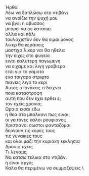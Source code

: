 Ήρθα \
Λέω να ξαπλώσω στο ντιβάνι \
να ανοίξω την ψυχή μου \
να βγει η αβυσσος \
μπορεί να σε καταπιει \
αλλα και πάλι \
τουλαχιστον δεν θα ειμαι μονος \
λικερ θα κεράσεις \
μαστιχα λικερ ναι θα ηθελα \
την ειχες στο ψυγειο \
ειναι καλυτερη παγωμενη \
να ειχαμε και λιγη γραβιερα \
ετσι για το γαμοτο \
ενα τσιγαρο στριφτο \
πιανεις λιγο το κερι \
Αυτος ο πινακας τι δειχνει \
ποια καταστροφη \
αυτη που δεν εχει ερθει ε; \
τον εχεις χρονια; \
Ωραια εισαι εδω \
η θεα στο μπαλκονι πως ειναι; \
οι γειτονες καλοι ρουφιανοι; \
Χριστιανοι σωστοι φανταζομαι \
δερνουν τις κορες τους \
τις γυναικες τους \
και ολοι μαζι την κυριακη εκκλησια \
Δροσια εχεις \
Τι λεγαμε; \
Να κατσω τελικα στο ντιβάνι \
ή είναι αργά; \
Καλα θα περιμένω να συμμαζεψεις \
